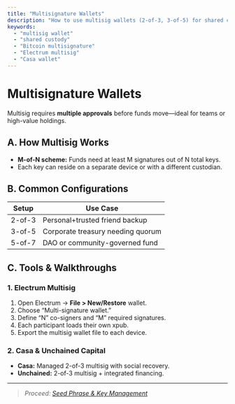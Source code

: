 ```yaml
---
title: "Multisignature Wallets"
description: "How to use multisig wallets (2-of-3, 3-of-5) for shared custody and extra protection of your Bitcoin."
keywords:
  - "multisig wallet"
  - "shared custody"
  - "Bitcoin multisignature"
  - "Electrum multisig"
  - "Casa wallet"
---
```


# Multisignature Wallets

Multisig requires **multiple approvals** before funds move—ideal for teams or high-value holdings.

## A. How Multisig Works  
- **M-of-N scheme:** Funds need at least M signatures out of N total keys.  
- Each key can reside on a separate device or with a different custodian.

## B. Common Configurations  
| Setup    | Use Case                                  |
|----------|-------------------------------------------|
| 2-of-3   | Personal+trusted friend backup            |
| 3-of-5   | Corporate treasury needing quorum         |
| 5-of-7   | DAO or community-governed fund            |

## C. Tools & Walkthroughs

### 1. Electrum Multisig  
1. Open Electrum → **File > New/Restore** wallet.  
2. Choose “Multi-signature wallet.”  
3. Define “N” co-signers and “M” required signatures.  
4. Each participant loads their own xpub.  
5. Export the multisig wallet file to each device.

### 2. Casa & Unchained Capital  
- **Casa:** Managed 2-of-3 multisig with social recovery.  
- **Unchained:** 2-of-3 multisig + integrated financing.

---

> _Proceed: [Seed Phrase & Key Management](../seed-phrase-key-management.md)_
